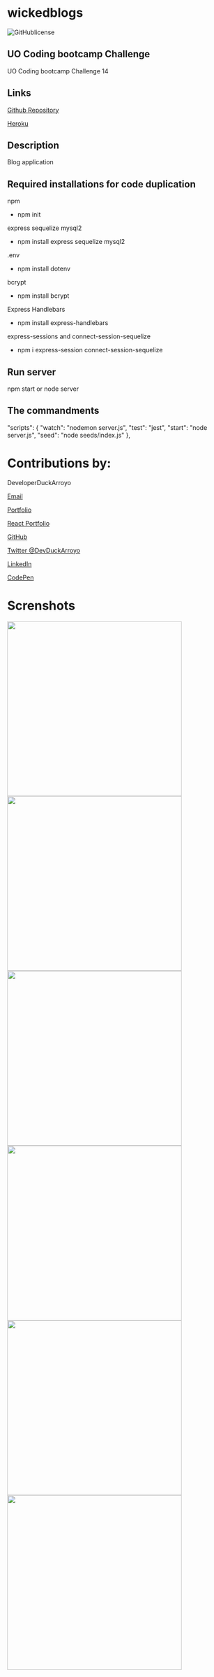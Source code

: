 # wickedblogs 

![GitHublicense](https://img.shields.io/npm/l/express?style=for-the-badge)

## UO Coding bootcamp Challenge

UO Coding bootcamp Challenge 14

## Links

[Github Repository](HTTPS://github.com/DuckArroyo/wickedblogs)

[Heroku](https://sleepy-caverns-39452.herokuapp.com/)

## Description

Blog application

## Required installations for code duplication

npm

- npm init

express
sequelize
mysql2

- npm install express sequelize mysql2

.env

- npm install dotenv

bcrypt

- npm install bcrypt

Express Handlebars

- npm install express-handlebars

express-sessions and connect-session-sequelize

- npm i express-session connect-session-sequelize

## Run server

npm start or node server

## The commandments

"scripts": {
"watch": "nodemon server.js",
"test": "jest",
"start": "node server.js",
"seed": "node seeds/index.js"
},

# Contributions by:

DeveloperDuckArroyo

[Email](mailto:DeveloperDuckArroyo@gmail.com)

[Portfolio](https://duckarroyo.github.io/portfolio/)

[React Portfolio](https://peaceful-journey-85026.herokuapp.com/)

[GitHub](https://github.com/DuckArroyo)

[Twitter @DevDuckArroyo](https://twitter.com/DevDuckArroyo)

[LinkedIn](https://www.linkedin.com/in/duckarroyo)

[CodePen](https://codepen.io/DeveloperDuckArroyo)

# Screnshots

<img src="./public/assets/afrontpage.png" style="width: 400px">

<img src="./public/assets/bdashboard1.png" style="width: 400px">

<img src="./public/assets/bdashboard2.png" style="width: 400px">

<img src="./public/assets/blogin.png" style="width: 400px">

<img src="./public/assets/cEditpost.png" style="width: 400px">

<img src="./public/assets/dPopulatedfrontpage.png" style="width: 400px">
